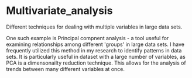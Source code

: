 # Multivariate_analysis
Different techniques for dealing with multiple variables in large data sets.

One such example is Principal compnent analysis - a tool useful for examining relationships among different 'groups' in large data sets. I have frequently utilized this method in my research to identify patterns in data sets. It is particularly useful in dataset with a large number of variables, as PCA is a dimensonailty reduction technique. This allows for the analysis of trends between many different variables at once.

